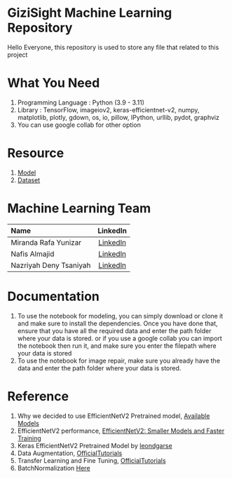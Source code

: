# GiziSight Machine Learning Repository
Hello Everyone, this repository is used to store any file that related to this project

# What You Need
1. Programming Language : Python (3.9 - 3.11)
2. Library : TensorFlow, imageiov2, keras-efficientnet-v2, numpy, matplotlib, plotly, gdown, os, io, pillow, IPython, urllib, pydot, graphviz
3. You can use google collab for other option

# Resource
1. [Model](https://drive.google.com/file/d/1Wfd1-VnfwBTjJtyKA6Q76WZzq8YqEX3n/view?usp=drive_link)
2. [Dataset](https://drive.google.com/drive/folders/1eCLceQ7-m-h2YRLGy3m_Ut0IILVeBhNT?usp=drive_link)

# Machine Learning Team
|           Name         |                               Linkedln                                  | 
|          :---          |                                 :---:                                   |
| Miranda Rafa Yunizar   | [Linkedln](https://www.linkedin.com/in/miranda-rafa-yunizar-990666170/) |
| Nafis Almajid          | [Linkedln](https://www.linkedin.com/in/nafisalmajid/)                   |
| Nazriyah Deny Tsaniyah | [Linkedln](https://www.linkedin.com/in/nazriyah-deny-tsaniyah/)         |

# Documentation
1. To use the notebook for modeling, you can simply download or clone it and make sure to install the dependencies. Once you have done that, ensure that you have all the required data and enter the path folder where your data is stored. or if you use a google collab you can import the notebook then run it, and make sure you enter the filepath where your data is stored
2. To use the notebook for image repair, make sure you already have the data and enter the path folder where your data is stored.

# Reference
1. Why we decided to use EfficientNetV2 Pretrained model, [Available Models](https://keras.io/api/applications/#available-models)
2. EfficientNetV2 performance, [EfficientNetV2: Smaller Models and Faster Training](https://arxiv.org/abs/2104.00298)
3. Keras EfficientNetV2 Pretrained Model by [leondgarse](https://github.com/leondgarse/keras_efficientnet_v2)
4. Data Augmentation, [OfficialTutorials](https://www.tensorflow.org/tutorials/images/data_augmentation)
5. Transfer Learning and Fine Tuning, [OfficialTutorials](https://www.tensorflow.org/tutorials/images/transfer_learning)
6. BatchNormalization [Here](https://codelabs.developers.google.com/codelabs/cloud-tensorflow-mnist/#12)
